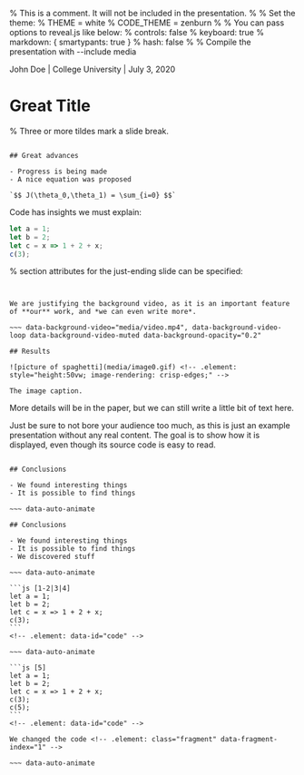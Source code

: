 % This is a comment. It will not be included in the presentation.
%
% Set the theme:
% THEME = white
% CODE_THEME = zenburn
%
% You can pass options to reveal.js like below:
% controls: false
% keyboard: true
% markdown: { smartypants: true }
% hash: false
%
% Compile the presentation with --include media

John Doe | College University | July 3, 2020

# Great Title

% Three or more tildes mark a slide break.
~~~

## Great advances

- Progress is being made
- A nice equation was proposed

`$$ J(\theta_0,\theta_1) = \sum_{i=0} $$`

~~~

Code has insights we must explain:

```js [1-2|3|4]
let a = 1;
let b = 2;
let c = x => 1 + 2 + x;
c(3);
```

% section attributes for the just-ending slide can be specified:
~~~ data-background-color="aquamarine"


We are justifying the background video, as it is an important feature
of **our** work, and *we can even write more*.

~~~ data-background-video="media/video.mp4", data-background-video-loop data-background-video-muted data-background-opacity="0.2"

## Results

![picture of spaghetti](media/image0.gif) <!-- .element: style="height:50vw; image-rendering: crisp-edges;" -->

The image caption.

~~~

More details will be in the paper, but we can still write a little bit of text here.

Just be sure to not bore your audience too much, as this is just an example
presentation without any real content. The goal is to show how it is displayed,
even though its source code is easy to read.

~~~

## Conclusions

- We found interesting things
- It is possible to find things

~~~ data-auto-animate

## Conclusions

- We found interesting things
- It is possible to find things
- We discovered stuff

~~~ data-auto-animate

```js [1-2|3|4]
let a = 1;
let b = 2;
let c = x => 1 + 2 + x;
c(3);
```
<!-- .element: data-id="code" -->

~~~ data-auto-animate

```js [5]
let a = 1;
let b = 2;
let c = x => 1 + 2 + x;
c(3);
c(5);
```
<!-- .element: data-id="code" -->

We changed the code <!-- .element: class="fragment" data-fragment-index="1" -->

~~~ data-auto-animate
